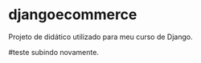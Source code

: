 # djangoecommerce
Projeto de didático utilizado para meu curso de Django.

#teste subindo novamente.
